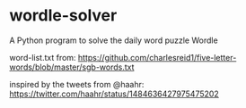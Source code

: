 # wordle-solver
A Python program to solve the daily word puzzle Wordle

word-list.txt from: https://github.com/charlesreid1/five-letter-words/blob/master/sgb-words.txt

inspired by the tweets from @haahr: https://twitter.com/haahr/status/1484636427975475202
